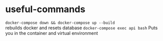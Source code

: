 # useful-commands
`docker-compose down && docker-compose up --build`<br/>
rebuilds docker and resets database
`docker-compose exec api bash` 
Puts you in the container and virtual environment
